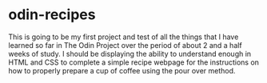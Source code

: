 # odin-recipes 
This is going to be my first project and test of all the things that I have learned so far in The Odin Project over the period of about 2 and a half weeks of study. I should be displaying the ability to understand enough in HTML and CSS to complete a simple recipe webpage for the instructions on how to properly prepare a cup of coffee using the pour over method.
